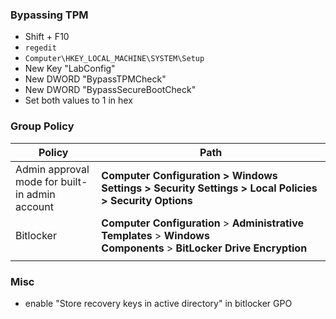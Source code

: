 ### Bypassing TPM
- Shift + F10
- `regedit`
- `Computer\HKEY_LOCAL_MACHINE\SYSTEM\Setup`
- New Key "LabConfig"
- New DWORD "BypassTPMCheck"
- New DWORD "BypassSecureBootCheck"
- Set both values to 1 in hex
### Group Policy

| Policy                                         | Path                                                                                                                |
| ---------------------------------------------- | ------------------------------------------------------------------------------------------------------------------- |
| Admin approval mode for built-in admin account | **Computer Configuration > Windows Settings > Security Settings > Local Policies > Security Options**               |
| Bitlocker                                      | **Computer Configuration** > **Administrative Templates** > **Windows Components** > **BitLocker Drive Encryption** |
|                                                |                                                                                                                     |
### Misc
- enable "Store recovery keys in active directory" in bitlocker GPO